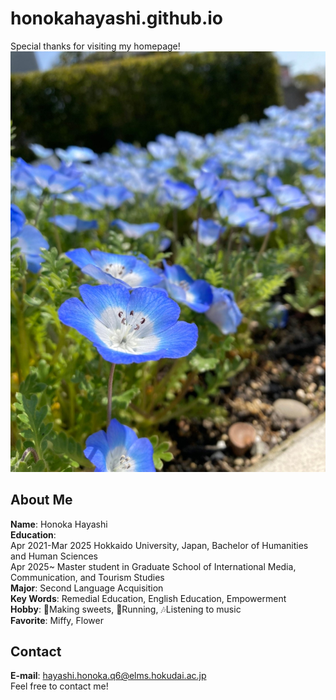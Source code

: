 # honokahayashi.github.io

Special thanks for visiting my homepage!
![image](/IMG_0837.JPG)

## About Me
**Name**: Honoka Hayashi  
**Education**:  
Apr 2021-Mar 2025 Hokkaido University, Japan, Bachelor of Humanities and Human Sciences  
Apr 2025~ Master student in Graduate School of International Media, Communication, and Tourism Studies  
**Major**: Second Language Acquisition  
**Key Words**: Remedial Education, English Education, Empowerment  
**Hobby**: 🍰Making sweets, 🏃Running, 🎶Listening to music  
**Favorite**: Miffy, Flower  

## Contact
**E-mail**: hayashi.honoka.q6@elms.hokudai.ac.jp  
Feel free to contact me!
